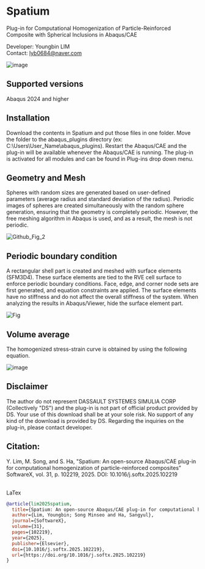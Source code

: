 # Spatium
Plug-in for Computational Homogenization of Particle-Reinforced Composite with Spherical Inclusions in Abaqus/CAE

Developer: Youngbin LIM <br>
Contact: lyb0684@naver.com

![image](https://github.com/user-attachments/assets/435cd454-bc40-49c0-a8b5-3d880ff02343)


Supported versions
--------------------------
Abaqus 2024 and higher <br>

Installation
--------------------------
Download the contents in Spatium and put those files in one folder. Move the folder to the abaqus_plugins directory (ex: C:\Users\User_Name\abaqus_plugins). Restart the Abaqus/CAE and the plug-in will be available whenever the Abaqus/CAE is running. The plug-in is activated for all modules and can be found in Plug-ins drop down menu.

Geometry and Mesh
--------------------------
Spheres with random sizes are generated based on user-defined parameters (average radius and standard deviation of the radius). Periodic images of spheres are created simultaneously with the random sphere generation, ensuring that the geometry is completely periodic. However, the free meshing algorithm in Abaqus is used, and as a result, the mesh is not periodic. <br>

![Github_Fig_2](https://github.com/user-attachments/assets/280ba2e4-bf56-49a5-bc3c-5ab5d0d27ed3)


Periodic boundary condition
--------------------------
A rectangular shell part is created and meshed with surface elements (SFM3D4). These surface elements are tied to the RVE cell surface to enforce periodic boundary conditions. Face, edge, and corner node sets are first generated, and equation constraints are applied. The surface elements have no stiffness and do not affect the overall stiffness of the system. When analyzing the results in Abaqus/Viewer, hide the surface element part.

![Fig](https://github.com/user-attachments/assets/92e38222-745b-4eed-966c-726d71a88ea4)

Volume average
--------------------------
The homogenized stress-strain curve is obtained by using the following equation.

![image](https://github.com/user-attachments/assets/bd732954-9da2-414b-90e5-88b9b1a449ed)


Disclaimer
--------------------------
The author do not represent DASSAULT SYSTEMES SIMULIA CORP (Collectively "DS") and the plug-in is not part of official product provided by DS. Your use of this download shall be at your sole risk. No support of any kind of the download is provided by DS. Regarding the inquiries on the plug-in, please contact developer.

Citation:
--------------------------
Y. Lim, M. Song, and S. Ha, "Spatium: An open-source Abaqus/CAE plug-in for computational homogenization of particle-reinforced composites" SoftwareX, vol. 31, p. 102219, 2025. DOI: 10.1016/j.softx.2025.102219 <br><br>

LaTex
```bibtex
@article{lim2025spatium,
  title={Spatium: An open-source Abaqus/CAE plug-in for computational homogenization of particle-reinforced composites},
  author={Lim, Youngbin; Song Minseo and Ha, Sangyul},
  journal={SoftwareX},
  volume={31},
  pages={102219},
  year={2025},
  publisher={Elsevier},
  doi={10.1016/j.softx.2025.102219},
  url={https://doi.org/10.1016/j.softx.2025.102219}
}
